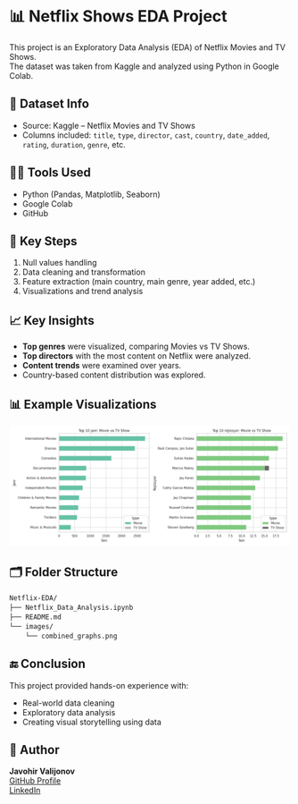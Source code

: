 # 📊 Netflix Shows EDA Project

This project is an Exploratory Data Analysis (EDA) of Netflix Movies and TV Shows.  
The dataset was taken from Kaggle and analyzed using Python in Google Colab.

## 📁 Dataset Info

- Source: Kaggle – Netflix Movies and TV Shows
- Columns included: `title`, `type`, `director`, `cast`, `country`, `date_added`, `rating`, `duration`, `genre`, etc.

## 🧑‍💻 Tools Used

- Python (Pandas, Matplotlib, Seaborn)
- Google Colab
- GitHub

## 📌 Key Steps

1. Null values handling
2. Data cleaning and transformation
3. Feature extraction (main country, main genre, year added, etc.)
4. Visualizations and trend analysis

## 📈 Key Insights

- **Top genres** were visualized, comparing Movies vs TV Shows.
- **Top directors** with the most content on Netflix were analyzed.
- **Content trends** were examined over years.
- Country-based content distribution was explored.

## 📊 Example Visualizations

![Images](images/combined_graphs.png)

## 🗂 Folder Structure
```bash
Netflix-EDA/
├── Netflix_Data_Analysis.ipynb
├── README.md
└── images/
    └── combined_graphs.png
```

## 🔚 Conclusion

This project provided hands-on experience with:
- Real-world data cleaning
- Exploratory data analysis
- Creating visual storytelling using data

## 🔗 Author

**Javohir Valijonov**  
[GitHub Profile](https://github.com/Valijonoff)  
[LinkedIn](https://linkedin.com/in/javohir-valijonov)

